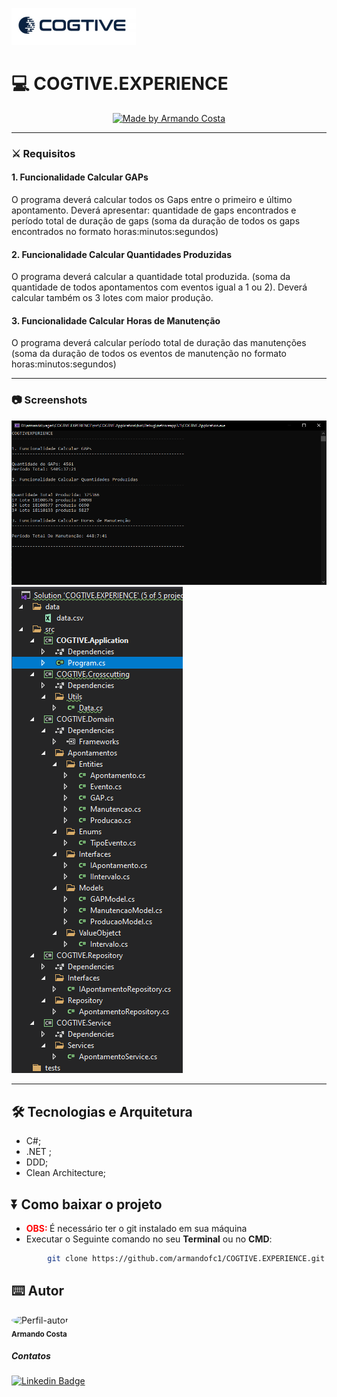 ![Arquitetura](screens/logo.png)

# 💻 COGTIVE.EXPERIENCE
<p align="center">
    <a href="https://www.linkedin.com/in/dev-full-stack/">
        <img alt="Made by Armando Costa" src="https://img.shields.io/badge/made%20by-Armando Costa-%23fc8406">
    </a>
</p>

---

### ⚔ Requisitos

#### 1. Funcionalidade Calcular GAPs

O programa deverá calcular todos os Gaps entre o primeiro e último apontamento. Deverá apresentar: quantidade de gaps encontrados e período total de duração de gaps (soma da duração de todos os gaps encontrados no formato horas:minutos:segundos)

#### 2. Funcionalidade Calcular Quantidades Produzidas

O programa deverá calcular a quantidade total produzida. (soma da quantidade de todos apontamentos com eventos igual a 1 ou 2). Deverá calcular também os 3 lotes com maior produção.

#### 3. Funcionalidade Calcular Horas de Manutenção

O programa deverá calcular período total de duração das manutenções (soma da duração de todos os eventos de manutenção no formato horas:minutos:segundos)

---

### 📷 Screenshots

![Funcionalidades](screens/funcionalidades.png)
![Arquitetura](screens/solution.png)

---

## 🛠️ Tecnologias e Arquitetura

- C#;
- .NET ;
- DDD;
- Clean Architecture;

## ⏬ Como baixar o projeto
- <b style="color:red"> OBS: </b> É necessário ter o git instalado em sua máquina
- Executar o Seguinte comando no seu **Terminal** ou no **CMD**:

```bash
        git clone https://github.com/armandofc1/COGTIVE.EXPERIENCE.git
```


## ⌨️ Autor

<img style="border-radius: 50%;" src="https://avatars.githubusercontent.com/u/236738?v=4" width="100px;" alt="Perfil-autor" ><br>
<sub><b>Armando Costa</b></sub>

##### Contatos
[![Linkedin Badge](https://img.shields.io/badge/-LinkedIn-blue?style=flat-square&logo=Linkedin&logoColor=white&link=https://www.linkedin.com/in/dev-full-stack/)](https://www.linkedin.com/in/dev-full-stack/)

